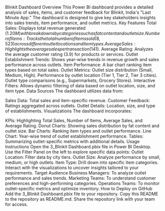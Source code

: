 Blinkit Dashboard
Overview
This Power BI dashboard provides a detailed analysis of sales, items, and customer feedback for Blinkit, India's "Last Minute App." The dashboard is designed to give key stakeholders insights into sales trends, item performance, and outlet metrics.
Key Features
Total Sales: Displays total revenue generated ($1.20M) with breakdowns by categories such as fat content and outlet size.
Number of Items: Tracks the total number of items sold (8,523) across different outlet locations and item types.
Average Sales: Highlights the average sales per transaction ($141).
Average Rating: Analyzes the average customer rating (3.9) for products or services.
Outlet Establishment Trends: Shows year-wise trends in revenue growth and sales performance across outlets.
Item Performance: A bar chart ranking item types based on total sales.
Outlet Metrics:
Outlet size distribution (Small, Medium, High).
Performance by outlet location (Tier 1, Tier 2, Tier 3 cities).
Outlet type comparisons (e.g., Supermarkets, Grocery Stores).
Interactive Filters: Allows dynamic filtering of data based on outlet location, size, and item type.
Data Sources
The dashboard utilizes data from:

Sales Data: Total sales and item-specific revenue.
Customer Feedback: Ratings aggregated across outlets.
Outlet Details: Location, size, and type of establishments.
Visualizations
The dashboard incorporates:

KPIs: Highlighting Total Sales, Number of Items, Average Sales, and Average Rating.
Donut Charts: Showing sales distribution by fat content and outlet size.
Bar Charts: Ranking item types and outlet performance.
Line Chart: Year-wise trend of outlet establishment performance.
Tables: Summarizing outlet-specific metrics with additional details.
Usage Instructions
Open the 3_Blinkit Dashboard.pbix file in Power BI Desktop.
Use the Filter Panel on the left to explore specific data points:
Outlet Location: Filter data by city tiers.
Outlet Size: Analyze performance by small, medium, or high outlets.
Item Type: Drill down into specific item categories.
Interact with the visualizations to uncover insights tailored to your requirements.
Target Audience
Business Managers: To analyze outlet performance and sales trends.
Marketing Teams: To understand customer preferences and high-performing categories.
Operations Teams: To monitor outlet-specific metrics and optimize inventory.
How to Deploy on GitHub
Add the 3_Blinkit Dashboard.pbix file to your repository.
Copy this README to the repository as README.md.
Share the repository link with your team for access.
